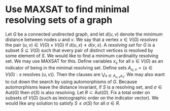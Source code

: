 Use MAXSAT to find minimal resolving sets of a graph
====================================================
Let $G$ be a connected undirected graph, and let $d(u,v)$ denote the
minimum distance between nodes $u$ and $v$.  We say that a vertex
$`x \in V(G)`$ *resolves* the pair $(u,v) \in V(G) \times V(G)$ if $d(u,x)
\ne d(v,x)$.  A *resolving set* for $G$ is a subset $S \subseteq V(G)$
such that every pair of distinct vertices is resolved by some element
of $S$.  We would like to find a minimum cardinality resolving set.
We may use MAXSAT for this.  Define variables $`x_s`$ for all
$`s \in V(G)`$ as an indicator of being in the minimal resolving set.  Define
sets $`A_{u,v} = \{s \in V(G): s \text{ resolves } (u,v)\}`$.  Then the
clauses are $`\bigvee_{x \in A _ {u,v} x_s}`$.  We may also want to cut
down the search by using automorphisms of $G$.  Because automorphisms
leave the distance invariant, if $S$ is a resolving set, and
$`\sigma \in \text{Aut}(G)`$ then $\sigma(S)$ is also resolving.
Let $R \subset \text{Aut}(G)$.
Fix a total order on subsets of $V(G)$ (such as
lexicographic order on the indicator vector). We would like any
solution to satisfy $S \le \sigma(S)$ for all $\sigma \in R$.
